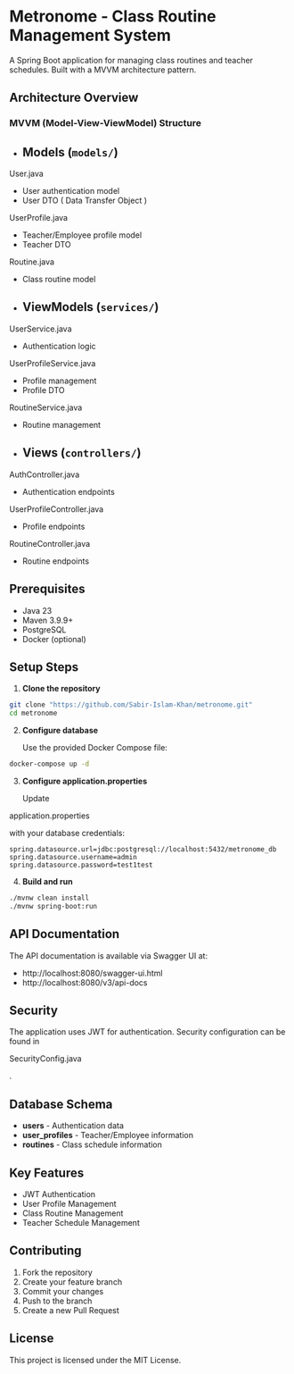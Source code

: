 # Metronome - Class Routine Management System

A Spring Boot application for managing class routines and teacher schedules. Built with a MVVM architecture pattern.

## Architecture Overview

### MVVM (Model-View-ViewModel) Structure

- **Models** (`models/`)
  - 

User.java

- User authentication model
- User DTO ( Data Transfer Object )

UserProfile.java

- Teacher/Employee profile model
- Teacher DTO

Routine.java

- Class routine model

- **ViewModels** (`services/`)
  - 

UserService.java

- Authentication logic


UserProfileService.java

- Profile management
- Profile DTO

RoutineService.java

- Routine management

- **Views** (`controllers/`)
  - 

AuthController.java

- Authentication endpoints


UserProfileController.java

- Profile endpoints


RoutineController.java

- Routine endpoints

## Prerequisites

- Java 23
- Maven 3.9.9+
- PostgreSQL
- Docker (optional)

## Setup Steps

1. **Clone the repository**
```bash
git clone "https://github.com/Sabir-Islam-Khan/metronome.git"
cd metronome
```

2. **Configure database**

   Use the provided Docker Compose file:
```bash
docker-compose up -d
```

3. **Configure application.properties**

   Update

application.properties

with your database credentials:
```properties
spring.datasource.url=jdbc:postgresql://localhost:5432/metronome_db
spring.datasource.username=admin
spring.datasource.password=test1test
```

4. **Build and run**
```bash
./mvnw clean install
./mvnw spring-boot:run
```

## API Documentation

The API documentation is available via Swagger UI at:
- http://localhost:8080/swagger-ui.html
- http://localhost:8080/v3/api-docs

## Security

The application uses JWT for authentication. Security configuration can be found in

SecurityConfig.java

.

## Database Schema

- **users** - Authentication data
- **user_profiles** - Teacher/Employee information
- **routines** - Class schedule information

## Key Features

- JWT Authentication
- User Profile Management
- Class Routine Management
- Teacher Schedule Management

## Contributing

1. Fork the repository
2. Create your feature branch
3. Commit your changes
4. Push to the branch
5. Create a new Pull Request

## License

This project is licensed under the MIT License.